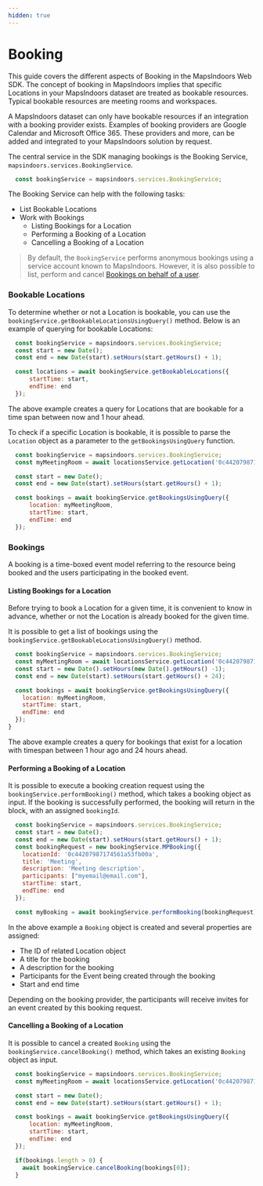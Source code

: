 ```yaml
---
hidden: true
---
```


# Booking

This guide covers the different aspects of Booking in the MapsIndoors Web SDK. The concept of booking in MapsIndoors implies that specific Locations in your MapsIndoors dataset are treated as bookable resources. Typical bookable resources are meeting rooms and workspaces.

A MapsIndoors dataset can only have bookable resources if an integration with a booking provider exists. Examples of booking providers are Google Calendar and Microsoft Office 365. These providers and more, can be added and integrated to your MapsIndoors solution by request.

The central service in the SDK managing bookings is the Booking Service, `mapsindoors.services.BookingService`.

```javascript
  const bookingService = mapsindoors.services.BookingService;
```

The Booking Service can help with the following tasks:

* List Bookable Locations
* Work with Bookings
  * Listing Bookings for a Location
  * Performing a Booking of a Location
  * Cancelling a Booking of a Location

> By default, the `BookingService` performs anonymous bookings using a service account known to MapsIndoors. However, it is also possible to list, perform and cancel [Bookings on behalf of a user](user-authenticated-booking.md).&#x20;

### Bookable Locations[​](https://docs.mapsindoors.com/booking#bookable-locations-for-web) <a href="#bookable-locations-for-web" id="bookable-locations-for-web"></a>

To determine whether or not a Location is bookable, you can use the `bookingService.getBookableLocationsUsingQuery()` method. Below is an example of querying for bookable Locations:

```javascript
  const bookingService = mapsindoors.services.BookingService;
  const start = new Date();
  const end = new Date(start).setHours(start.getHours() + 1);

  const locations = await bookingService.getBookableLocations({
      startTime: start,
      endTime: end
  });
```

The above example creates a query for Locations that are bookable for a time span between now and 1 hour ahead.

To check if a specific Location is bookable, it is possible to parse the `Location` object as a parameter to the `getBookingsUsingQuery` function.

```javascript
  const bookingService = mapsindoors.services.BookingService;
  const myMeetingRoom = await locationsService.getLocation('0c44207987174561a53fb00a');

  const start = new Date();
  const end = new Date(start).setHours(start.getHours() + 1);

  const bookings = await bookingService.getBookingsUsingQuery({
      location: myMeetingRoom,
      startTime: start,
      endTime: end
  });
```

### Bookings[​](https://docs.mapsindoors.com/booking#bookings-for-web) <a href="#bookings-for-web" id="bookings-for-web"></a>

A booking is a time-boxed event model referring to the resource being booked and the users participating in the booked event.

#### Listing Bookings for a Location <a href="#listing-bookings-for-a-location-for-web" id="listing-bookings-for-a-location-for-web"></a>

Before trying to book a Location for a given time, it is convenient to know in advance, whether or not the Location is already booked for the given time.

It is possible to get a list of bookings using the `bookingService.getBookableLocationsUsingQuery()` method.

```javascript
  const bookingService = mapsindoors.services.BookingService;
  const myMeetingRoom = await locationsService.getLocation('0c44207987174561a53fb00a');
  const start = new Date().setHours(new Date().getHours() -1);
  const end = new Date(start).setHours(start.getHours() + 24);

  const bookings = await bookingService.getBookingsUsingQuery({
    location: myMeetingRoom,
    startTime: start,
    endTime: end
  });
}
```

The above example creates a query for bookings that exist for a location with timespan between 1 hour ago and 24 hours ahead.

#### Performing a Booking of a Location <a href="#performing-a-booking-of-a-location-for-web" id="performing-a-booking-of-a-location-for-web"></a>

It is possible to execute a booking creation request using the `bookingService.performBooking()` method, which takes a booking object as input. If the booking is successfully performed, the booking will return in the block, with an assigned `bookingId`.

```javascript
  const bookingService = mapsindoors.services.BookingService;
  const start = new Date();
  const end = new Date(start).setHours(start.getHours() + 1);
  const bookingRequest = new bookingService.MPBooking({
    locationId: '0c44207987174561a53fb00a',
    title: 'Meeting',
    description: 'Meeting description',
    participants: ["myemail@email.com"],
    startTime: start,
    endTime: end
  });

  const myBooking = await bookingService.performBooking(bookingRequest);
```

In the above example a `Booking` object is created and several properties are assigned:

* The ID of related Location object
* A title for the booking
* A description for the booking
* Participants for the Event being created through the booking
* Start and end time

Depending on the booking provider, the participants will receive invites for an event created by this booking request.

#### Cancelling a Booking of a Location <a href="#cancelling-a-booking-of-a-location-for-web" id="cancelling-a-booking-of-a-location-for-web"></a>

It is possible to cancel a created `Booking` using the `bookingService.cancelBooking()` method, which takes an existing `Booking` object as input.

```javascript
  const bookingService = mapsindoors.services.BookingService;
  const myMeetingRoom = await locationsService.getLocation('0c44207987174561a53fb00a');

  const start = new Date();
  const end = new Date(start).setHours(start.getHours() + 1);

  const bookings = await bookingService.getBookingsUsingQuery({
      location: myMeetingRoom,
      startTime: start,
      endTime: end
  });

  if(bookings.length > 0) {
    await bookingService.cancelBooking(bookings[0]);
  }
```
